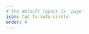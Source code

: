 ```yaml
---
# the default layout is 'page'
icon: fas fa-info-circle
order: 4
---
```




<!-- > Add Markdown syntax content to file `_tabs/about.md`{: .filepath } and it will show up on this page.
{: .prompt-tip }-->
